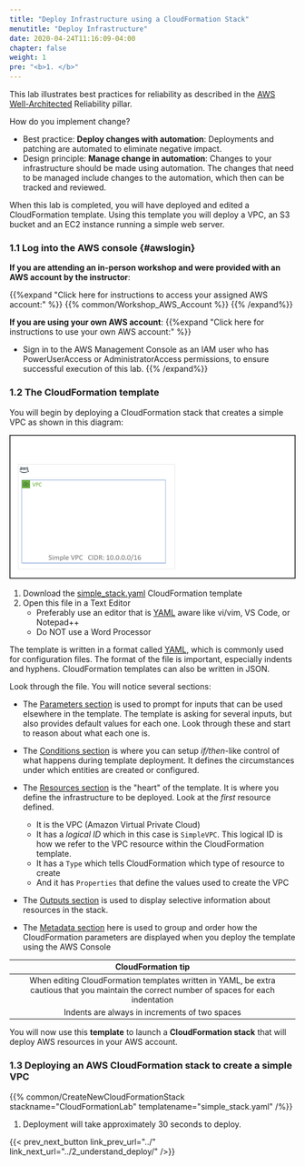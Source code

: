 ```yaml
---
title: "Deploy Infrastructure using a CloudFormation Stack"
menutitle: "Deploy Infrastructure"
date: 2020-04-24T11:16:09-04:00
chapter: false
weight: 1
pre: "<b>1. </b>"
---
```


This lab illustrates best practices for reliability as described in the [AWS Well-Architected](https://aws.amazon.com/architecture/well-architected/) Reliability pillar.

How do you implement change?

* Best practice: **Deploy changes with automation**: Deployments and patching are automated to eliminate negative impact.
* Design principle: **Manage change in automation**: Changes to your infrastructure should be made using automation. The changes that need to be managed include changes to the automation, which then can be tracked and reviewed.

When this lab is completed, you will have deployed and edited a CloudFormation template. Using this template you will deploy a VPC, an S3 bucket and an EC2 instance running a simple web server.

### 1.1 Log into the AWS console {#awslogin}

**If you are attending an in-person workshop and were provided with an AWS account by the instructor**:

{{%expand "Click here for instructions to access your assigned AWS account:" %}} {{% common/Workshop_AWS_Account %}} {{% /expand%}}

**If you are using your own AWS account**:
{{%expand "Click here for instructions to use your own AWS account:" %}}
* Sign in to the AWS Management Console as an IAM user who has PowerUserAccess or AdministratorAccess permissions, to ensure successful execution of this lab.
{{% /expand%}}

### 1.2 The CloudFormation template

You will begin by deploying a CloudFormation stack that creates a simple VPC as shown in this diagram:

![SimpleVpcOnly](/Reliability/200_Deploy_and_Update_CloudFormation/Images/SimpleVpcOnly.png)

1. Download the [simple_stack.yaml](/Reliability/200_Deploy_and_Update_CloudFormation/Code/CloudFormation/simple_stack.yaml) CloudFormation template
1. Open this file in a Text Editor
      * Preferably use an editor that is [YAML](https://yaml.org/) aware like vi/vim, VS Code, or Notepad++
      * Do NOT use a Word Processor

The template is written in a format called [YAML](https://yaml.org/), which is commonly used for configuration files. The format of the file is important, especially indents and hyphens. CloudFormation templates can also be written in JSON.

Look through the file. You will notice several sections:

* The [Parameters section](https://docs.aws.amazon.com/AWSCloudFormation/latest/UserGuide/parameters-section-structure.html) is used to prompt for inputs that can be used elsewhere in the template. The template is asking for several inputs, but also provides default values for each one. Look through these and start to reason about what each one is.

* The [Conditions section](https://docs.aws.amazon.com/AWSCloudFormation/latest/UserGuide/conditions-section-structure.html) is where you can setup _if/then_-like control of what happens during template deployment. It defines the circumstances under which entities are created or configured.

* The [Resources section](https://docs.aws.amazon.com/AWSCloudFormation/latest/UserGuide/resources-section-structure.html) is the "heart" of the template. It is where you define the infrastructure to be deployed. Look at the _first_ resource defined.
    * It is the VPC (Amazon Virtual Private Cloud)
    * It has a _logical ID_ which in this case is `SimpleVPC`. This logical ID is how we refer to the VPC resource within the CloudFormation template.
    * It has a `Type` which tells CloudFormation which type of resource to create
    * And it has `Properties` that define the values used to create the VPC

* The [Outputs section](https://docs.aws.amazon.com/AWSCloudFormation/latest/UserGuide/outputs-section-structure.html) is used to display selective information about resources in the stack.

* The [Metadata section](https://docs.aws.amazon.com/AWSCloudFormation/latest/UserGuide/metadata-section-structure.html) here is used to group and order how the CloudFormation parameters are displayed when you deploy the template using the AWS Console

|CloudFormation tip|
|:---:|
|When editing CloudFormation templates written in YAML, be extra cautious that you maintain the correct number of spaces for each indentation|
|Indents are always in increments of two spaces|

You will now use this **template** to launch a **CloudFormation stack** that will deploy AWS resources in your AWS account.

### 1.3 Deploying an AWS CloudFormation stack to create a simple VPC

{{% common/CreateNewCloudFormationStack stackname="CloudFormationLab" templatename="simple_stack.yaml" /%}}

1. Deployment will take approximately 30 seconds to deploy.

{{< prev_next_button link_prev_url="../" link_next_url="../2_understand_deploy/" />}}